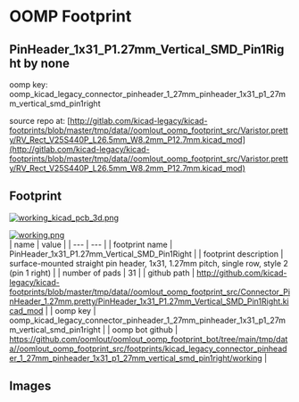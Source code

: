 # OOMP Footprint  
## PinHeader_1x31_P1.27mm_Vertical_SMD_Pin1Right  by none  
  
oomp key: oomp_kicad_legacy_connector_pinheader_1_27mm_pinheader_1x31_p1_27mm_vertical_smd_pin1right  
  
source repo at: [http://gitlab.com/kicad-legacy/kicad-footprints/blob/master/tmp/data//oomlout_oomp_footprint_src/Varistor.pretty/RV_Rect_V25S440P_L26.5mm_W8.2mm_P12.7mm.kicad_mod](http://gitlab.com/kicad-legacy/kicad-footprints/blob/master/tmp/data//oomlout_oomp_footprint_src/Varistor.pretty/RV_Rect_V25S440P_L26.5mm_W8.2mm_P12.7mm.kicad_mod)  
## Footprint  
  
[![working_kicad_pcb_3d.png](working_kicad_pcb_3d_600.png)](working_kicad_pcb_3d.png)  
  
[![working.png](working_600.png)](working.png)  
| name | value | 
| --- | --- | 
| footprint name | PinHeader_1x31_P1.27mm_Vertical_SMD_Pin1Right | 
| footprint description | surface-mounted straight pin header, 1x31, 1.27mm pitch, single row, style 2 (pin 1 right) | 
| number of pads | 31 | 
| github path | http://github.com/kicad-legacy/kicad-footprints/blob/master/tmp/data//oomlout_oomp_footprint_src/Connector_PinHeader_1.27mm.pretty/PinHeader_1x31_P1.27mm_Vertical_SMD_Pin1Right.kicad_mod | 
| oomp key | oomp_kicad_legacy_connector_pinheader_1_27mm_pinheader_1x31_p1_27mm_vertical_smd_pin1right | 
| oomp bot github | https://github.com/oomlout/oomlout_oomp_footprint_bot/tree/main/tmp/data//oomlout_oomp_footprint_src/footprints/kicad_legacy_connector_pinheader_1_27mm_pinheader_1x31_p1_27mm_vertical_smd_pin1right/working | 
## Images  
